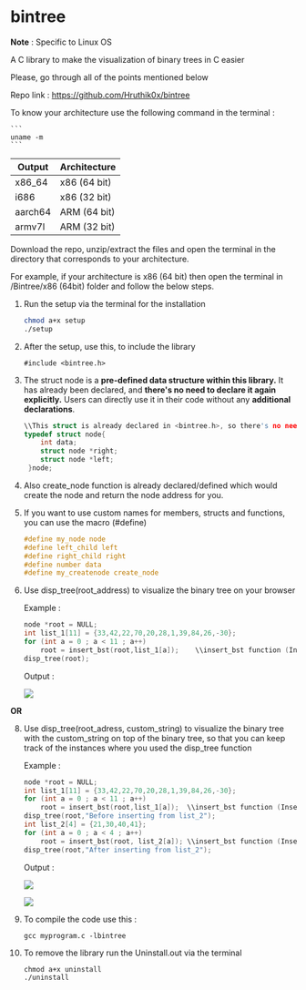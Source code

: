# bintree

**Note** : Specific to Linux OS

A C library to make the visualization of binary trees in C easier

Please, go through all of the points mentioned below

Repo link : https://github.com/Hruthik0x/bintree

To know your architecture use the following command in the terminal : 

	```
	uname -m
 	```

| Output   | Architecture    |
| -------- | --------------- |
| x86_64   | x86 (64 bit)    |
| i686     | x86 (32 bit)    |
| aarch64  | ARM (64 bit)    |
| armv7l   | ARM (32 bit)    |

     
Download the repo, unzip/extract the files and open the terminal in the directory that corresponds to your architecture.

For example, if your architecture is x86 (64 bit) then open the terminal in /Bintree/x86 (64bit) folder and follow the below steps.

1) Run the setup via the terminal for the installation
   
    ```sh
    chmod a+x setup
    ./setup
    ```

2) After the setup, use this, to include the library
    ```
    #include <bintree.h>
    ```

4) The struct node is a **pre-defined data structure within this library.**
   It has already been declared, and **there's no need to declare it again explicitly.**
   Users can directly use it in their code without any **additional declarations**.
    ```C
    \\This struct is already declared in <bintree.h>, so there's no need to declare it again explicitly
    typedef struct node{
        int data;
        struct node *right;
        struct node *left;
     }node;
     ```

5) Also create_node function is already declared/defined which would create the node and return the node address for you.

6) If you want to use custom names for members, structs and functions, you can use the macro (#define)

   ```C
   #define my_node node
   #define left_child left
   #define right_child right
   #define number data
   #define my_createnode create_node
   ```

7) Use disp_tree(root_address) to visualize the binary tree on your browser

   Example :

    ```C
    node *root = NULL;
    int list_1[11] = {33,42,22,70,20,28,1,39,84,26,-30};
    for (int a = 0 ; a < 11 ; a++)
        root = insert_bst(root,list_1[a]);    \\insert_bst function (Inserts elements in binary search tree) is not included in the library
    disp_tree(root);
    ```

   Output :

    ![](https://github.com/Hruthik0x/bintree/assets/69683617/27bf7a40-4b03-4b72-bc51-d19e6014078b)


**OR**
   
8) Use disp_tree(root_adress, custom_string) to visualize the binary tree with the custom_string on top of the binary tree, 
   so that you can keep track of the instances where you used the disp_tree function

   Example : 
   
    ```C
    node *root = NULL;
    int list_1[11] = {33,42,22,70,20,28,1,39,84,26,-30};
    for (int a = 0 ; a < 11 ; a++)
        root = insert_bst(root,list_1[a]);	\\insert_bst function (Inserts elements in binary search tree) is not included in the library
    disp_tree(root,"Before inserting from list_2");
    int list_2[4] = {21,30,40,41};
    for (int a = 0 ; a < 4 ; a++)
        root = insert_bst(root, list_2[a]);	\\insert_bst function (Inserts elements in binary search tree) is not included in the library
    disp_tree(root,"After inserting from list_2");
    ```

   Output :

   ![](https://github.com/Hruthik0x/bintree/assets/69683617/d7fead00-fc57-47d3-870f-b6a49da70dc9)

   ![](https://github.com/Hruthik0x/bintree/assets/69683617/8d95f56a-b330-4ab2-bf87-e2471a9321a5)


9) To compile the code use this :
   
   ```
   gcc myprogram.c -lbintree
   ```

10) To remove the library run the Uninstall.out via the terminal

    ```
    chmod a+x uninstall
    ./uninstall
    ```
	
	

